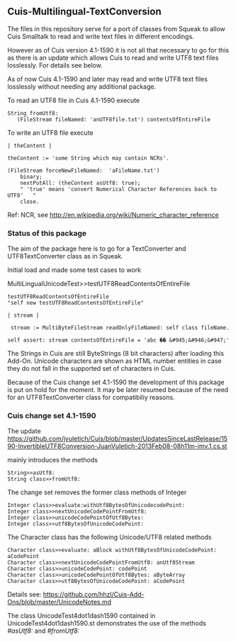 Cuis-Multilingual-TextConversion
----------------------------------------


The files in this repository serve for a port of classes from Squeak to allow Cuis Smalltalk 
to read and write text files in different encodings.

However as of Cuis version 4.1-1590 it is not all that necessary to go for this 
as there is an update which allows Cuis to read and write UTF8 text files losslessly. For details see below.

As of now Cuis 4.1-1590 and later may read and write UTF8 text files losslessly without needing any additional package.

To read an UTF8 file in Cuis 4.1-1590 execute

    String fromUtf8:
       (FileStream fileNamed: 'anUTF8file.txt') contentsOfEntireFile


To write an UTF8 file execute

    | theContent |
    
    theContent := 'some String which may contain NCRs'.
    
    (FileStream forceNewFileNamed:  'aFileName.txt')
        binary;
        nextPutAll: (theContent asUtf8: true);   
        " 'true' means 'convert Numerical Character References back to UTF8'   "
        close.

Ref: NCR, see http://en.wikipedia.org/wiki/Numeric_character_reference

	

### Status of this package

The aim of the package here is to go for a TextConverter and UTF8TextConverter class as in Squeak.	

Initial load and made some test cases to work


MultiLingualUnicodeTest>>testUTF8ReadContentsOfEntireFile


    testUTF8ReadContentsOfEntireFile
    "self new testUTF8ReadContentsOfEntireFile"
	
    | stream |

     stream := MultiByteFileStream readOnlyFileNamed: self class fileName.

    self assert: stream contentsOfEntireFile = 'abc �� &#945;&#946;&#947;'


The Strings in Cuis are still ByteStrings (8 bit characters) after loading this Add-On. 
Unicode characters are shown as HTML number entities in case 
they do not fall in the supported set of characters in Cuis.

Because of the Cuis change set 4.1-1590 the development of this package is put on hold for the moment. 
It may be later resumed because of the need for an UTF8TextConverter class for compatibiliy reasons.


### Cuis change set 4.1-1590

The update
https://github.com/jvuletich/Cuis/blob/master/UpdatesSinceLastRelease/1590-InvertibleUTF8Conversion-JuanVuletich-2013Feb08-08h11m-jmv.1.cs.st

mainly introduces the methods

    String>>asUtf8: 
	String class>>fromUtf8:
	
The change set removes the former class methods of Integer

    Integer class>>evaluate:withUtf8BytesOfUnicodecodePoint:
    Integer class>>nextUnicodeCodePointFromUtf8:
    Integer class>>unicodeCodePointOfUtf8Bytes:
    Integer class>>utf8BytesOfUnicodeCodePoint:

The Character class has the following Unicode/UTF8 related methods

    Character class>>evaluate: aBlock withUtf8BytesOfUnicodeCodePoint: aCodePoint
    Character class>>nextUnicodeCodePointFromUtf8: anUtf8Stream
    Character class>>unicodeCodePoint: codePoint
    Character class>>unicodeCodePointOfUtf8Bytes: aByteArray
    Character class>>utf8BytesOfUnicodeCodePoint: aCodePoint
	
Details see: 
    https://github.com/hhzl/Cuis-Add-Ons/blob/master/UnicodeNotes.md	

The class UnicodeTest4dot1dash1590 contained in 
    UnicodeTest4dot1dash1590.st
demonstrates the use of the methods _#asUtf8:_ and _#fromUtf8:_

